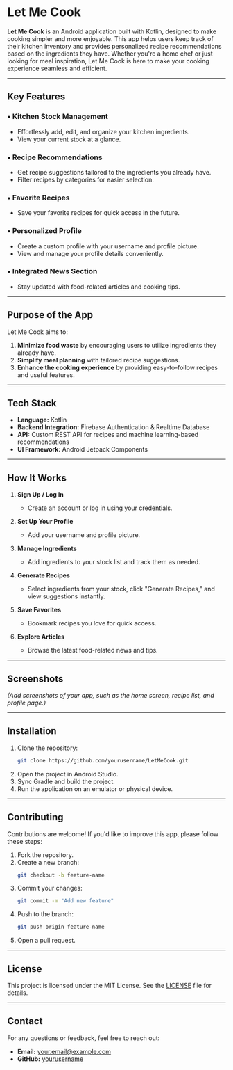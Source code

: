 # Let Me Cook

**Let Me Cook** is an Android application built with Kotlin, designed to make cooking simpler and more enjoyable. This app helps users keep track of their kitchen inventory and provides personalized recipe recommendations based on the ingredients they have. Whether you're a home chef or just looking for meal inspiration, Let Me Cook is here to make your cooking experience seamless and efficient.

---

## **Key Features**

### • Kitchen Stock Management
   - Effortlessly add, edit, and organize your kitchen ingredients.
   - View your current stock at a glance.

### • Recipe Recommendations
   - Get recipe suggestions tailored to the ingredients you already have.
   - Filter recipes by categories for easier selection.

### • Favorite Recipes
   - Save your favorite recipes for quick access in the future.

### • Personalized Profile
   - Create a custom profile with your username and profile picture.
   - View and manage your profile details conveniently.

### • Integrated News Section
   - Stay updated with food-related articles and cooking tips.

---

## **Purpose of the App**

Let Me Cook aims to:
1. **Minimize food waste** by encouraging users to utilize ingredients they already have.
2. **Simplify meal planning** with tailored recipe suggestions.
3. **Enhance the cooking experience** by providing easy-to-follow recipes and useful features.

---

## **Tech Stack**

- **Language:** Kotlin
- **Backend Integration:** Firebase Authentication & Realtime Database
- **API:** Custom REST API for recipes and machine learning-based recommendations
- **UI Framework:** Android Jetpack Components

---

## **How It Works**

1. **Sign Up / Log In**
   - Create an account or log in using your credentials.

2. **Set Up Your Profile**
   - Add your username and profile picture.

3. **Manage Ingredients**
   - Add ingredients to your stock list and track them as needed.

4. **Generate Recipes**
   - Select ingredients from your stock, click "Generate Recipes," and view suggestions instantly.

5. **Save Favorites**
   - Bookmark recipes you love for quick access.

6. **Explore Articles**
   - Browse the latest food-related news and tips.

---

## **Screenshots**

*(Add screenshots of your app, such as the home screen, recipe list, and profile page.)*

---

## **Installation**

1. Clone the repository:
   ```bash
   git clone https://github.com/yourusername/LetMeCook.git
   ```
2. Open the project in Android Studio.
3. Sync Gradle and build the project.
4. Run the application on an emulator or physical device.

---

## **Contributing**

Contributions are welcome! If you'd like to improve this app, please follow these steps:

1. Fork the repository.
2. Create a new branch:
   ```bash
   git checkout -b feature-name
   ```
3. Commit your changes:
   ```bash
   git commit -m "Add new feature"
   ```
4. Push to the branch:
   ```bash
   git push origin feature-name
   ```
5. Open a pull request.

---

## **License**

This project is licensed under the MIT License. See the [LICENSE](LICENSE) file for details.

---

## **Contact**

For any questions or feedback, feel free to reach out:

- **Email:** your.email@example.com
- **GitHub:** [yourusername](https://github.com/yourusername)

